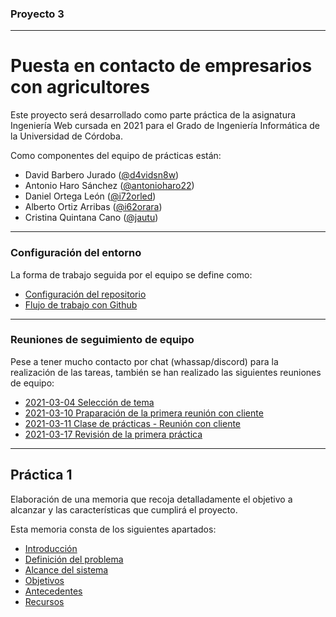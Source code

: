 ### Proyecto 3

---

# Puesta en contacto de empresarios con agricultores

Este proyecto será desarrollado como parte práctica de la asignatura Ingeniería Web cursada en 2021 para el Grado de Ingeniería Informática de la Universidad de Córdoba.

Como componentes del equipo de prácticas están:

* David Barbero Jurado ([@d4vidsn8w](https://github.com/d4vidsn8w))
* Antonio Haro Sánchez ([@antonioharo22](https://github.com/antonioharo22))
* Daniel Ortega León ([@i72orled](https://github.com/i72orled))
* Alberto Ortiz Arribas ([@i62orara](https://github.com/i62orara))
* Cristina Quintana Cano ([@jautu](https://github.com/jautu))

---

### Configuración del entorno

La forma de trabajo seguida por el equipo se define como:

* [Configuración del repositorio](./docs/workflow/01-repository.md)
* [Flujo de trabajo con Github](./docs/workflow/02-workflow.md)

---

### Reuniones de seguimiento de equipo

Pese a tener mucho contacto por chat (whassap/discord) para la realización de las tareas, también se han realizado las siguientes reuniones de equipo:

* [2021-03-04 Selección de tema](./meeting/2021-03-04.md)
* [2021-03-10 Praparación de la primera reunión con cliente](./meeting/2021-03-04.md)
* [2021-03-11 Clase de prácticas - Reunión con cliente](./meeting/2021-03-04.md)
* [2021-03-17 Revisión de la primera práctica](./meeting/2021-03-17.md)

---

## Práctica 1

Elaboración de una memoria que recoja detalladamente el objetivo a alcanzar y las características que cumplirá el proyecto.

Esta memoria consta de los siguientes apartados:

* [Introducción](./docs/01-intro.md)
* [Definición del problema](./docs/02-)
* [Alcance del sistema](./docs/03-)
* [Objetivos](./docs/04-)
* [Antecedentes](./docs/05-)
* [Recursos](./docs/06-)
